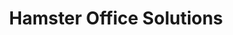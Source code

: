 ---
title: "Hamster Office Solutions"
url: /charlottetown/hamster-office-solutions/
shop: furniture
---